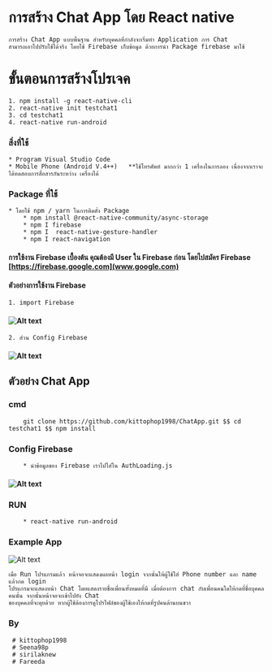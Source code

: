 # การสร้าง Chat App โดย React native
    การสร้าง Chat App แบบพื้นฐาน สำหรับบุคคลที่กำลังจะเริ่มทำ Application การ Chat 
    สามารถเอาไปปรับใช้ได้จริง โดยใช้ Firebase เก็บข้อมูล ด้วยการนำ Package firebase มาใช้

# ขั้นตอนการสร้างโปรเจค
    1. npm install -g react-native-cli
    2. react-native init testchat1
    3. cd testchat1
    4. react-native run-android

### สิ่งที่ใช้
    * Program Visual Studio Code
    * Mobile Phone (Android V.4++)   **ใช้โทรศัพท์ มากกว่า 1 เครื่องในการลอง เนื่องจากเราจะได้ทดสอบการสื่อสารกันระหว่าง เครื่องได้
  
### Package ที่ใช้

    * โดยใช้ npm / yarn ในการติดตั้ง Package
        * npm install @react-native-community/async-storage
        * npm I firebase	
        * npm I  react-native-gesture-handler
        * npm I react-navigation
#### การใช้งาน Firebase เบื้องต้น คุณต้องมี User ใน Firebase ก่อน โดยไปสมัคร Firebase [https://firebase.google.com](www.google.com)

#### ตัวอย่างการใช้งาน Firebase

    1. import Firebase
#### ![Alt text](https://www.img.in.th/images/7061c5a843d64d7ab5f90ae4f08bea86.png)
    2. ส่วน Config Firebase
#### ![Alt text](https://www.img.in.th/images/af52f51d20939184e3e320bccc14d8b4.png)

## ตัวอย่าง Chat App 
### cmd
        git clone https://github.com/kittophop1998/ChatApp.git $$ cd testchat1 $$ npm install
### Config Firebase 
        * นำข้อมูลของ Firebase เราไปใส่ใน AuthLoading.js
   #### ![Alt text](https://www.img.in.th/images/1db94a236e8349a467871a3c7110f80e.png)

### RUN
        * react-native run-android
### Example App
![Alt text](https://www.img.in.th/images/303de65b813dcdce84c13e2e6358dd6d.png)

    เมื่อ Run โปรแกรมแล้ว หน้าจอจะแสดงผลหน้า login จากนั้นให้ผู้ใช้ใส่ Phone number และ name แล้วกด login
    โปรแกรมจะแสดงหน้า Chat โดยแสดงรายชื่อเพื่อนทั้งหมดที่มี เมื่อต้องการ chat กับเพื่อนคนใดให้กดที่ชื่อบุคคลคนนั้น จากนั้นหน้าจอจะเข้าไปยัง Chat
    ของบุคคลที่จะคุยด้วย หากผู้ใช้ต้องการดูโปรไฟล์ของผู้ใช้เองให้กดที่รูปคนด้านบนขวา
### By 
     # kittophop1998
     # Seena98p
     # sirilaknew
     # Fareeda   
